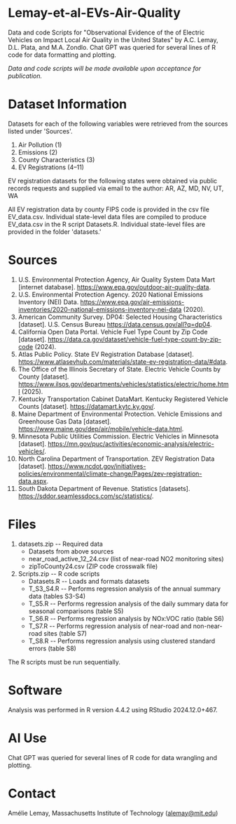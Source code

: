 # Lemay-et-al-EVs-Air-Quality
Data and code Scripts for "Observational Evidence of the of Electric Vehicles on Impact Local Air Quality in the United States" by A.C. Lemay, D.L. Plata, and M.A. Zondlo. Chat GPT was queried for several lines of R code for data formatting and plotting.

*Data and code scripts will be made available upon acceptance for publication.*

# Dataset Information

Datasets for each of the following variables were retrieved from the sources listed under 'Sources'.

1. Air Pollution (1)
2. Emissions (2)
3. County Characteristics (3)
4. EV Registrations (4–11)

EV registration datasets for the following states were obtained via public records requests 
and supplied via email to the author: AR, AZ, MD, NV, UT, WA

All EV registration data by county FIPS code is provided in the csv file EV_data.csv. 
Individual state-level data files are compiled to produce EV_data.csv in the R script Datasets.R. 
Individual state-level files are provided in the folder 'datasets.'

# Sources

1. 	U.S. Environmental Protection Agency, Air Quality System Data Mart [internet database]. 
	https://www.epa.gov/outdoor-air-quality-data.
2. 	U.S. Environmental Protection Agency. 2020 National Emissions Inventory (NEI) Data.
	https://www.epa.gov/air-emissions-inventories/2020-national-emissions-inventory-nei-data (2020).
3.	American Community Survey. DP04: Selected Housing Characteristics [dataset]. U.S. Census Bureau
	https://data.census.gov/all?q=dp04.
4.	California Open Data Portal. Vehicle Fuel Type Count by Zip Code [dataset]. 
	https://data.ca.gov/dataset/vehicle-fuel-type-count-by-zip-code (2024).
5.	Atlas Public Policy. State EV Registration Database [dataset]. 
	https://www.atlasevhub.com/materials/state-ev-registration-data/#data.
6.	The Office of the Illinois Secretary of State. Electric Vehicle Counts by County [dataset]. 
	https://www.ilsos.gov/departments/vehicles/statistics/electric/home.html (2025).
7.	Kentucky Transportation Cabinet DataMart. Kentucky Registered Vehicle Counts [dataset]. 
	https://datamart.kytc.ky.gov/.
8.	Maine Department of Environmental Protection. Vehicle Emissions and Greenhouse Gas Data [dataset]. 
	https://www.maine.gov/dep/air/mobile/vehicle-data.html.
9.	Minnesota Public Utilities Commission. Electric Vehicles in Minnesota [dataset]. 
	https://mn.gov/puc/activities/economic-analysis/electric-vehicles/.
10.	North Carolina Department of Transportation. ZEV Registration Data [dataset]. 
	https://www.ncdot.gov/initiatives-policies/environmental/climate-change/Pages/zev-registration-data.aspx.
11.	South Dakota Department of Revenue. Statistics [datasets]. https://sddor.seamlessdocs.com/sc/statistics/.


# Files

1. datasets.zip -- Required data
	* Datasets from above sources
	* near_road_active_12_24.csv (list of near-road NO2 monitoring sites)
 	 * zipToCounty24.csv (ZIP code crosswalk file)
3. Scripts.zip -- R code scripts
	* Datasets.R -- Loads and formats datasets
  	* T_S3_S4.R -- Performs regression analysis of the annual summary data (tables S3-S4)
	* T_S5.R -- Performs regression analysis of the daily summary data for seasonal comparisons (table S5)
	* T_S6.R -- Performs regression analysis by NOx:VOC ratio (table S6)
	* T_S7.R -- Performs regression analysis of near-road and non-near-road sites (table S7)
	* T_S8.R -- Performs regression analysis using clustered standard errors (table S8)

The R scripts must be run sequentially.

# Software

Analysis was performed in R version 4.4.2 using RStudio 2024.12.0+467.

# AI Use
Chat GPT was queried for several lines of R code for data wrangling and plotting.

# Contact
Amélie Lemay, Massachusetts Institute of Technology (alemay@mit.edu)
